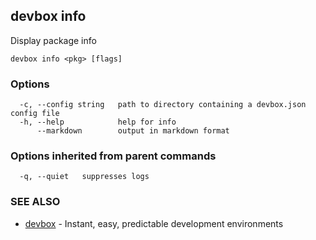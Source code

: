 ## devbox info

Display package info

```
devbox info <pkg> [flags]
```

### Options

```
  -c, --config string   path to directory containing a devbox.json config file
  -h, --help            help for info
      --markdown        output in markdown format
```

### Options inherited from parent commands

```
  -q, --quiet   suppresses logs
```

### SEE ALSO

* [devbox](devbox.md)	 - Instant, easy, predictable development environments

